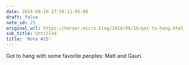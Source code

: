 ```yaml
---
date: 2024-09-10 17:59:11-05:00
draft: false
note_id: 25
original_url: https://harper.micro.blog/2024/09/10/got-to-hang.html
sub_title: Untitled
title: 'Note #25'
---
```


Got to hang with some favorite peoples: Matt and Gauri.